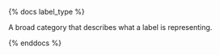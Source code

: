 {% docs label_type %}

A broad category that describes what a label is representing.

{% enddocs %}
